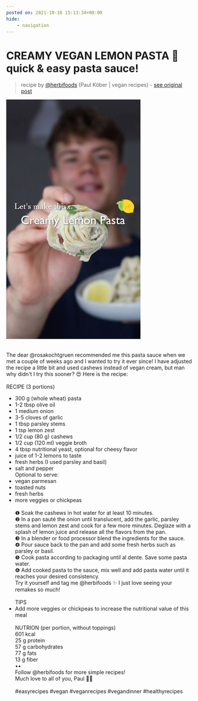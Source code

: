 ```yaml
---
posted on: 2021-10-16 15:13:34+00:00
hide:
    - navigation
---
```


# CREAMY VEGAN LEMON PASTA 🍋 quick & easy pasta sauce!  

> recipe by [@herbifoods](https://www.instagram.com/herbifoods/) 
(Paul Köber | vegan recipes) - [see original post](https://instagram.com/p/CVGA96hql9X)

![](../img/herbifoods_16-10-2021_1510.png)

⠀  
The dear @rosakochtgruen recommended me this pasta sauce when we met a couple of weeks ago and I wanted to try it ever since! I have adjusted the recipe a little bit and used cashews instead of vegan cream, but man why didn't I try this sooner? 😍 Here is the recipe:  
⠀  
RECIPE (3 portions)  
- 300 g (whole wheat) pasta  
- 1-2 tbsp olive oil  
- 1 medium onion  
- 3-5 cloves of garlic  
- 1 tbsp parsley stems  
- 1 tsp lemon zest  
- 1/2 cup (80 g) cashews  
- 1/2 cup (120 ml) veggie broth  
- 4 tbsp nutritional yeast, optional for cheesy flavor  
- juice of 1-2 lemons to taste  
- fresh herbs (I used parsley and basil)  
- salt and pepper  
Optional to serve:  
- vegan parmesan  
- toasted nuts  
- fresh herbs  
- more veggies or chickpeas  
⠀  
❶ Soak the cashews in hot water for at least 10 minutes.  
❷ In a pan sauté the onion until translucent, add the garlic, parsley stems and lemon zest and cook for a few more minutes. Deglaze with a splash of lemon juice and release all the flavors from the pan.  
❸ In a blender or food processor blend the ingredients for the sauce.  
❹ Pour sauce back to the pan and add some fresh herbs such as parsley or basil.  
❺ Cook pasta according to packaging until al dente. Save some pasta water.  
❻ Add cooked pasta to the sauce, mix well and add pasta water until it reaches your desired consistency.  
Try it yourself and tag me @herbifoods ✨ I just love seeing your remakes so much!  
⠀  
TIPS  
- Add more veggies or chickpeas to increase the nutritional value of this meal  
⠀  
NUTRION (per portion, without toppings)  
601 kcal  
25 g protein  
57 g carbohydrates  
77 g fats  
13 g fiber  
••  
Follow @herbifoods for more simple recipes!  
Much love to all of you, Paul 👋💚  
⠀  
\#easyrecipes \#vegan \#veganrecipes \#vegandinner \#healthyrecipes   